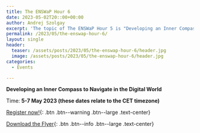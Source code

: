 ```yaml
---
title: The ENSWaP Hour 6
date: 2023-05-02T20::00+00:00
author: Andrej Szolgay
excerpt: 'The topic of The ENSWaP Hour 5 is "Developing an Inner Compass to Navigate in the Digital World". Register now!'
permalink: /2023/05/the-enswap-hour-6/
layout: single
header:
  teaser: /assets/posts/2023/05/the-enswap-hour-6/header.jpg
  image: /assets/posts/2023/05/the-enswap-hour-6/header.jpg
categories:
  - Events

---
```


**Developing an Inner Compass to Navigate in the Digital World**


Time: **5-7 May 2023 (these dates relate to the CET timezone)**

[Register now!](http://tiny.cc/ENSWaPhour6){: .btn .btn--warning .btn--large .text-center}

[Download the Flyer](/assets/posts/2023/05/the-enswap-hour-6/The_ENSWaP_Hour_6_Flyer.pdf){: .btn .btn--info .btn--large .text-center}
